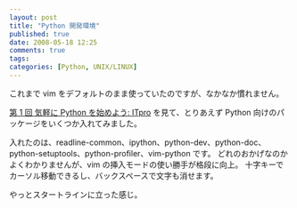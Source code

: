 ```yaml
---
layout: post
title: "Python 開発環境"
published: true
date: 2008-05-18 12:25
comments: true
tags:
categories: [Python, UNIX/LINUX]
---
```


これまで vim をデフォルトのまま使っていたのですが、なかなか慣れません。

[第 1 回 気軽に Python を始めよう: ITpro](http://itpro.nikkeibp.co.jp/article/COLUMN/20080207/293282/?P=2&ST=develop) を見て、とりあえず Python 向けのパッケージをいくつか入れてみました。

入れたのは、readline-common、ipython、python-dev、python-doc、python-setuptools、python-profiler、vim-python です。
どれのおかげなのかよくわかりませんが、vim の挿入モードの使い勝手が格段に向上。
十字キーでカーソル移動できるし、バックスペースで文字も消せます。

やっとスタートラインに立った感じ。
